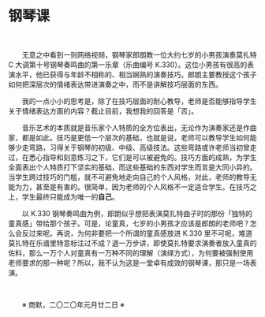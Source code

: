 # 钢琴课

&emsp;&emsp;

&emsp;&emsp;无意之中看到一则网络视频，钢琴家郎朗教一位大约七岁的小男孩演奏莫扎特 C 大调第十号钢琴奏鸣曲的第一乐章（乐曲编号 K.330）。这位小男孩有很高的表演水平，他已获得与年龄不相称的、相当娴熟的演奏技巧。郎朗主要教授这个孩子如何把深层次的情绪表达带进演奏之中，而不是讲解技巧层面的东西。

&emsp;&emsp;我的一点小小的思考是，除了在技巧层面的耐心教导，老师是否能够指导学生关于情绪表达方面的内容？截止目前，我想我的回答是「否」。

&emsp;&emsp;音乐艺术的本质就是音乐家个人特质的全方位表出，无论作为演奏家还是作曲家，都是如此。技巧是更低一个层次的基础，也就是说，老师可以教导学生如何能够少走弯路，习得关于钢琴的初级、中级、高级技法。这些弯路或许老师当初曾走过，在悉心指导和刻意练习之下，它们是可以被避免的。技巧方面的成熟，为学生全面表出个人特质打下坚实的基础，而这些基础的东西对学生而言是大同小异的。当学生跨过技巧的门槛，就不可避免地走向自己的个人风格，对此，老师的教导无能为力，甚至是有害的。很简单，因为老师的个人风格不一定适合学生。在技巧之上，学生最终只能成为唯一的**自己**。

&emsp;&emsp;以 K.330 钢琴奏鸣曲为例，郎朗似乎想把表演莫扎特曲子时的那份「独特的童真感」带给那个孩子。可是，论童真，七岁的小男孩才应该是郎朗的老师吧？怎么会反过来呢。再说，为何非要把一个所谓的童真感放进 K.330 里不可呢，难道莫扎特在乐谱里特意标注过不成？退一万步讲，即使莫扎特要求演奏者放入童真的佐料，那么一万个人对童真有一万种不同的理解（演绎方式），为何要被强制使用老师要求的那一种呢？所以，我不认为这是一堂卓有成效的钢琴课，那只是一场表演。

&emsp;&emsp;

&emsp;&emsp;※ 商默，二〇二〇年元月廿二日 ※
